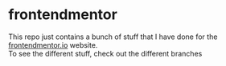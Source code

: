 # frontendmentor
This repo just contains a bunch of stuff that I have done for the [frontendmentor.io](https://www.frontendmentor.io/) website.<br/>
To see the different stuff, check out the different branches
